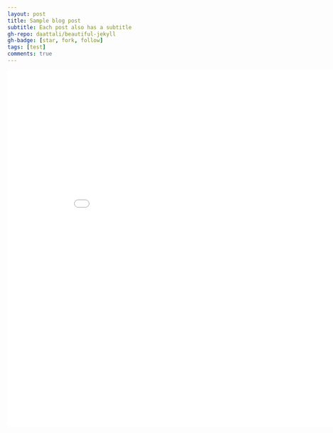 ```yaml
---
layout: post
title: Sample blog post
subtitle: Each post also has a subtitle
gh-repo: daattali/beautiful-jekyll
gh-badge: [star, fork, follow]
tags: [test]
comments: true
---
```


<iframe width="900" height="800" frameborder="0" scrolling="no" src="//plotly.com/~popkdodge/1.embed"></iframe>
